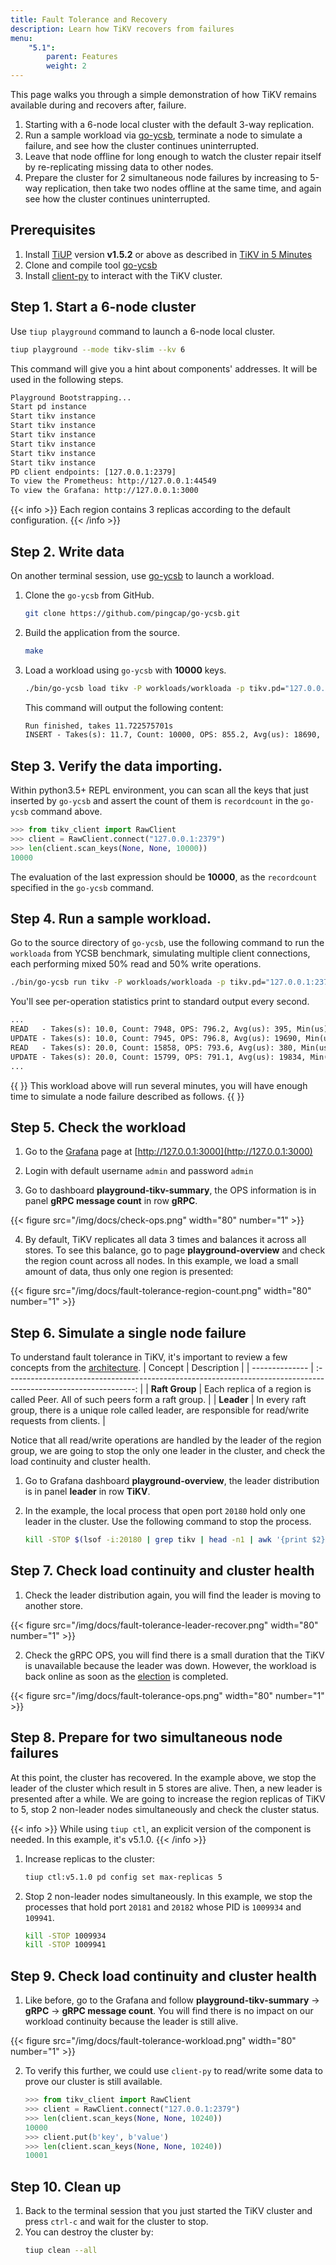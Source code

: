 ```yaml
---
title: Fault Tolerance and Recovery
description: Learn how TiKV recovers from failures
menu:
    "5.1":
        parent: Features
        weight: 2
---
```


This page walks you through a simple demonstration of how TiKV remains available during and recovers after, failure.

1. Starting with a 6-node local cluster with the default 3-way replication.
2. Run a sample workload via [go-ycsb](https://github.com/pingcap/go-ycsb), terminate a node to simulate a failure, and see how the cluster continues uninterrupted.
3. Leave that node offline for long enough to watch the cluster repair itself by re-replicating missing data to other nodes.
4. Prepare the cluster for 2 simultaneous node failures by increasing to 5-way replication, then take two nodes offline at the same time, and again see how the cluster continues uninterrupted.


## Prerequisites

1. Install [TiUP](https://github.com/pingcap/tiup) version **v1.5.2** or above as described in [TiKV in 5 Minutes](../../tikv-in-5-minutes)
2. Clone and compile tool [go-ycsb](https://github.com/pingcap/go-ycsb)
3. Install [client-py](https://github.com/tikv/client-py) to interact with the TiKV cluster.


## Step 1. Start a 6-node cluster

Use `tiup playground` command to launch a 6-node local cluster.

```sh
tiup playground --mode tikv-slim --kv 6
```

This command will give you a hint about components' addresses. It will be used in the following steps.

```txt
Playground Bootstrapping...
Start pd instance
Start tikv instance
Start tikv instance
Start tikv instance
Start tikv instance
Start tikv instance
Start tikv instance
PD client endpoints: [127.0.0.1:2379]
To view the Prometheus: http://127.0.0.1:44549
To view the Grafana: http://127.0.0.1:3000
```

{{< info >}}
Each region contains 3 replicas according to the default configuration.
{{< /info >}}

## Step 2. Write data

On another terminal session, use [go-ycsb](https://github.com/pingcap/go-ycsb) to launch a workload.

1. Clone the `go-ycsb` from GitHub.
    ```sh
    git clone https://github.com/pingcap/go-ycsb.git
    ```
2. Build the application from the source.
    ```sh
    make
    ```
3. Load a workload using `go-ycsb` with **10000** keys.
    ```sh
    ./bin/go-ycsb load tikv -P workloads/workloada -p tikv.pd="127.0.0.1:2379" -p tikv.type="raw" -p recordcount=1000000
    ```
    This command will output the following content:
    ```txt
    Run finished, takes 11.722575701s
    INSERT - Takes(s): 11.7, Count: 10000, OPS: 855.2, Avg(us): 18690, Min(us): 11262, Max(us): 61304, 99th(us): 36000, 99.9th(us): 58000, 99.99th(us): 62000

    ```
## Step 3. Verify the data importing.

Within python3.5+ REPL environment, you can scan all the keys that just inserted by `go-ycsb` and assert the count of them is `recordcount` in the `go-ycsb` command above.
```python
>>> from tikv_client import RawClient
>>> client = RawClient.connect("127.0.0.1:2379")
>>> len(client.scan_keys(None, None, 10000))
10000
```

The evaluation of the last expression should be **10000**, as the `recordcount` specified in the `go-ycsb` command.


## Step 4. Run a sample workload.

Go to the source directory of `go-ycsb`, use the following command to run the `workloada` from YCSB benchmark, simulating multiple client connections, each performing mixed 50% read and 50% write operations.

```sh
./bin/go-ycsb run tikv -P workloads/workloada -p tikv.pd="127.0.0.1:2379" -p tikv.type="raw" -p tikv.conncount=16 -p threadcount=16 -p recordcount=10000 -p operationcount=1000000
```

You'll see per-operation statistics print to standard output every second.

```txt
...
READ   - Takes(s): 10.0, Count: 7948, OPS: 796.2, Avg(us): 395, Min(us): 72, Max(us): 20545, 99th(us): 2000, 99.9th(us): 19000, 99.99th(us): 21000
UPDATE - Takes(s): 10.0, Count: 7945, OPS: 796.8, Avg(us): 19690, Min(us): 11589, Max(us): 40429, 99th(us): 34000, 99.9th(us): 41000, 99.99th(us): 41000
READ   - Takes(s): 20.0, Count: 15858, OPS: 793.6, Avg(us): 380, Min(us): 68, Max(us): 20545, 99th(us): 2000, 99.9th(us): 3000, 99.99th(us): 21000
UPDATE - Takes(s): 20.0, Count: 15799, OPS: 791.1, Avg(us): 19834, Min(us): 10505, Max(us): 41090, 99th(us): 35000, 99.9th(us): 40000, 99.99th(us): 41000
...
```

{{ <info> }}
This workload above will run several minutes, you will have enough time to simulate a node failure described as follows.
{{ </info> }}

## Step 5. Check the workload

1. Go to the [Grafana](https://grafana.com) page at [http://127.0.0.1:3000](http://127.0.0.1:3000)

2. Login with default username `admin` and password `admin`

3. Go to dashboard **playground-tikv-summary**, the OPS information is in panel **gRPC message count** in row **gRPC**.

{{< figure
    src="/img/docs/check-ops.png"
    width="80"
    number="1" >}}

4. By default, TiKV replicates all data 3 times and balances it across all stores. To see this balance, go to page **playground-overview** and check the region count across all nodes. In this example, we load a small amount of data, thus only one region is presented:

{{< figure
    src="/img/docs/fault-tolerance-region-count.png"
    width="80"
    number="1" >}}

## Step 6. Simulate a single node failure

To understand fault tolerance in TiKV, it's important to review a few concepts from the [architecture](https://github.com/tikv/tikv#tikv-software-stack).
| Concept        |                                                   Description                                                    |
| -------------- | :--------------------------------------------------------------------------------------------------------------: |
| **Raft Group** |                  Each replica of a region is called Peer. All of such peers form a raft group.                   |
| **Leader**     | In every raft group, there is a unique role called leader, are responsible for read/write requests from clients. |


Notice that all read/write operations are handled by the leader of the region group, we are going to stop the only one leader in the cluster, and check the load continuity and cluster health.


1. Go to Grafana dashboard **playground-overview**, the leader distribution is in panel **leader** in row **TiKV**.

2. In the example, the local process that open port `20180` hold only one leader in the cluster. Use the following command to stop the process.
    ```sh
    kill -STOP $(lsof -i:20180 | grep tikv | head -n1 | awk '{print $2}')
    ```

## Step 7. Check load continuity and cluster health

1. Check the leader distribution again, you will find the leader is moving to another store.

{{< figure
    src="/img/docs/fault-tolerance-leader-recover.png"
    width="80"
    number="1" >}}

2. Check the gRPC OPS, you will find there is a small duration that the TiKV is unavailable because the leader was down. However, the workload is back online as soon as the [election](https://raft.github.io/raft.pdf) is completed.

{{< figure
    src="/img/docs/fault-tolerance-ops.png"
    width="80"
    number="1" >}}

## Step 8. Prepare for two simultaneous node failures

At this point, the cluster has recovered. In the example above, we stop the leader of the cluster which result in 5 stores are alive. Then, a new leader is presented after a while. We are going to increase the region replicas of TiKV to 5, stop 2 non-leader nodes simultaneously and check the cluster status.

{{< info >}}
While using `tiup ctl`, an explicit version of the component is needed. In this example, it's v5.1.0.
{{< /info >}}
1. Increase replicas to the cluster:
    ```sh
    tiup ctl:v5.1.0 pd config set max-replicas 5
    ```
2. Stop 2 non-leader nodes simultaneously. In this example, we stop the processes that hold port `20181` and `20182` whose PID is `1009934` and `109941`.
   ```sh
   kill -STOP 1009934
   kill -STOP 1009941
   ```

## Step 9. Check load continuity and cluster health

1. Like before, go to the Grafana and follow **playground-tikv-summary** -> **gRPC** -> **gRPC message count**. You will find there is no impact on our workload continuity because the leader is still alive.

{{< figure
    src="/img/docs/fault-tolerance-workload.png"
    width="80"
    number="1" >}}

2. To verify this further, we could use `client-py` to read/write some data to prove our cluster is still available.
    ```python
    >>> from tikv_client import RawClient
    >>> client = RawClient.connect("127.0.0.1:2379")
    >>> len(client.scan_keys(None, None, 10240))
    10000
    >>> client.put(b'key', b'value')
    >>> len(client.scan_keys(None, None, 10240))
    10001
    ```
## Step 10. Clean up

1. Back to the terminal session that you just started the TiKV cluster and press `ctrl-c` and wait for the cluster to stop.
2. You can destroy the cluster by:
    ```sh
    tiup clean --all
    ```
